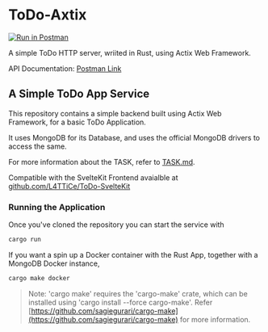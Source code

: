 # ToDo-Axtix

[![Run in Postman](https://run.pstmn.io/button.svg)](https://god.gw.postman.com/run-collection/10378707-f5013945-08ac-4bba-928e-5e118c871391?action=collection%2Ffork&collection-url=entityId%3D10378707-f5013945-08ac-4bba-928e-5e118c871391%26entityType%3Dcollection%26workspaceId%3Dc350175f-1637-4627-bad9-a3d86ea574a8#?env%5BDefault%5D=W3sia2V5IjoiQkFTRV9VUkwiLCJ2YWx1ZSI6Imh0dHA6Ly9sb2NhbGhvc3Q6NDAwMCIsImVuYWJsZWQiOnRydWUsInR5cGUiOiJkZWZhdWx0Iiwic2Vzc2lvblZhbHVlIjoiaHR0cDovL2xvY2FsaG9zdDo0MDAwIiwic2Vzc2lvbkluZGV4IjowfSx7ImtleSI6IlJFTU9URV9VUkwiLCJ2YWx1ZSI6Imh0dHBzOi8vdG9kby1ub2RlLWludGVsLmhlcm9rdWFwcC5jb20iLCJlbmFibGVkIjp0cnVlLCJ0eXBlIjoiZGVmYXVsdCIsInNlc3Npb25WYWx1ZSI6Imh0dHBzOi8vdG9kby1ub2RlLWludGVsLmhlcm9rdWFwcC5jb20iLCJzZXNzaW9uSW5kZXgiOjF9XQ==)

A simple ToDo HTTP server, wriited in Rust, using Actix Web Framework.

API Documentation: [Postman Link](https://documenter.getpostman.com/view/10378707/UzJPMatX)

## A Simple ToDo App Service

This repository contains a simple backend built using Actix Web Framework, for a
basic ToDo Application.

It uses MongoDB for its Database, and uses the official MongoDB drivers to access the same.

For more information about the TASK, refer to [TASK.md](TASK.md).

Compatible with the SvelteKit Frontend avaialble at [github.com/L4TTiCe/ToDo-SvelteKit](https://github.com/L4TTiCe/ToDo-SvelteKit)

### Running the Application

Once you've cloned the repository you can start the service with
```bash
cargo run
```

If you want a spin up a Docker container with the Rust App, together with a MongoDB Docker instance, 
```bash
cargo make docker
```
> Note: 'cargo make' requires the 'cargo-make' crate, which can be installed using 
'cargo install --force cargo-make'. Refer [https://github.com/sagiegurari/cargo-make](https://github.com/sagiegurari/cargo-make) for more information.
